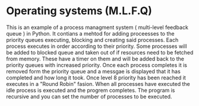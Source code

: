 # Operating systems (M.L.F.Q)
This is an example of a process managment system ( multi-level feedback queue ) in Python. It contians a mehtod for adding proceesses to the priority queues executing, blocking and creating said processes. Each process  executes in order according to their priority.
Some processes will be added to blocked queue and taken out of if resources need to be fetched from memory. 
These have a timer on them and will be added back to the priority queues with increased priority.
Once each process completes it is removed form the priority queue and a messgae is displayed that it has completed and how long it took. 
Once level 8 priority has been reached it executes in a "Round Robin" fasion.
When all processes have executed the idle process is executed and the progrem completes.
The program is recursive and you can set the number of processes to be executed.
